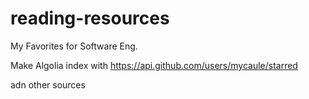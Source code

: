 # reading-resources
My Favorites for Software Eng.

Make Algolia index with
https://api.github.com/users/mycaule/starred

adn other sources
